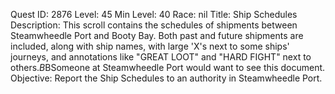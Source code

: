 Quest ID: 2876
Level: 45
Min Level: 40
Race: nil
Title: Ship Schedules
Description: This scroll contains the schedules of shipments between Steamwheedle Port and Booty Bay. Both past and future shipments are included, along with ship names, with large 'X's next to some ships' journeys, and annotations like "GREAT LOOT" and "HARD FIGHT" next to others.$B$BSomeone at Steamwheedle Port would want to see this document.
Objective: Report the Ship Schedules to an authority in Steamwheedle Port.
